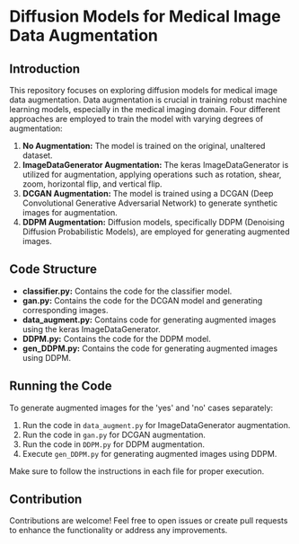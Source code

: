 # Diffusion Models for Medical Image Data Augmentation

## Introduction

This repository focuses on exploring diffusion models for medical image data augmentation. Data augmentation is crucial in training robust machine learning models, especially in the medical imaging domain. Four different approaches are employed to train the model with varying degrees of augmentation:

1. **No Augmentation:** The model is trained on the original, unaltered dataset.
2. **ImageDataGenerator Augmentation:** The keras ImageDataGenerator is utilized for augmentation, applying operations such as rotation, shear, zoom, horizontal flip, and vertical flip.
3. **DCGAN Augmentation:** The model is trained using a DCGAN (Deep Convolutional Generative Adversarial Network) to generate synthetic images for augmentation.
4. **DDPM Augmentation:** Diffusion models, specifically DDPM (Denoising Diffusion Probabilistic Models), are employed for generating augmented images.

## Code Structure

- **classifier.py:** Contains the code for the classifier model.
- **gan.py:** Contains the code for the DCGAN model and generating corresponding images.
- **data_augment.py:** Contains code for generating augmented images using the keras ImageDataGenerator.
- **DDPM.py:** Contains the code for the DDPM model.
- **gen_DDPM.py:** Contains the code for generating augmented images using DDPM.

## Running the Code

To generate augmented images for the 'yes' and 'no' cases separately:

1. Run the code in `data_augment.py` for ImageDataGenerator augmentation.
2. Run the code in `gan.py` for DCGAN augmentation.
3. Run the code in `DDPM.py` for DDPM augmentation.
4. Execute `gen_DDPM.py` for generating augmented images using DDPM.

Make sure to follow the instructions in each file for proper execution.

## Contribution

Contributions are welcome! Feel free to open issues or create pull requests to enhance the functionality or address any improvements.

